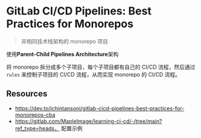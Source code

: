 # GitLab CI/CD Pipelines: Best Practices for Monorepos

> 非相同技术栈架构的 monorepo 项目

使用**Parent-Child Pipelines Architecture**架构

将 monorepo 拆分成多个子项目，每个子项目都有自己的 CI/CD 流程，然后通过 `rules` 来控制子项目的 CI/CD 流程，从而实现 monorepo 的 CI/CD 流程。

## Resources

- https://dev.to/ichintansoni/gitlab-cicd-pipelines-best-practices-for-monorepos-cba
- https://gitlab.com/MapleImage/learning-ci-cd/-/tree/main?ref_type=heads， 配置示例
